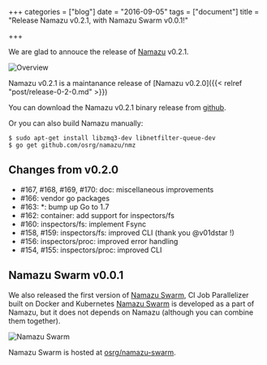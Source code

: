 +++
categories = ["blog"]
date = "2016-09-05"
tags = ["document"]
title = "Release Namazu v0.2.1, with Namazu Swarm v0.0.1!"

+++

We are glad to annouce the release of [Namazu](https://github.com/osrg/namazu) v0.2.1.

![Overview](/namazu/images/namazu-v0.2.png)

Namazu v0.2.1 is a maintanance release of [Namazu v0.2.0]({{< relref "post/release-0-2-0.md" >}})

You can download the Namazu v0.2.1 binary release from [github](https://github.com/osrg/namazu/releases/tag/v0.2.1).

Or you can also build Namazu manually:

    $ sudo apt-get install libzmq3-dev libnetfilter-queue-dev
    $ go get github.com/osrg/namazu/nmz

## Changes from v0.2.0

 * #167, #168, #169, #170: doc: miscellaneous improvements
 * #166: vendor go packages
 * #163: *: bump up Go to 1.7
 * #162: container: add support for inspectors/fs
 * #160: inspectors/fs: implement Fsync
 * #158, #159: inspectors/fs: improved CLI (thank you @v01dstar !)
 * #156: inspectors/proc: improved error handling
 * #154, #155: inspectors/proc: improved CLI

## Namazu Swarm v0.0.1

We also released the first version of [Namazu Swarm](https://github.com/osrg/namazu-swarm), CI Job Parallelizer built on Docker and Kubernetes
[Namazu Swarm](https://github.com/osrg/namazu-swarm) is developed as a part of Namazu, but it does not depends on Namazu (although you can combine them together).

![Namazu Swarm](https://raw.githubusercontent.com/osrg/namazu-swarm/507f1ea51790ebc6d64740e8eb14e009d0353970/docs/img/nmzswarm.png)

Namazu Swarm is hosted at [osrg/namazu-swarm](https://github.com/osrg/namazu-swarm).
